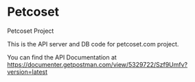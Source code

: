 # Petcoset
Petcoset Project

This is the API server and DB code for petcoset.com project. 

You can find the API Documentation at https://documenter.getpostman.com/view/5329722/Szf9Umfv?version=latest
